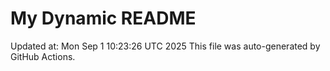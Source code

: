 # My Dynamic README
Updated at: Mon Sep  1 10:23:26 UTC 2025
This file was auto-generated by GitHub Actions.
